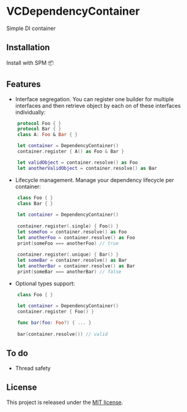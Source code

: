 # VCDependencyContainer

Simple DI container

## Installation
Install with SPM 📦

## Features
- Interface segregation. You can register one builder for multiple interfaces and then retrieve object by each on of these interfaces individually:
```swift
    protocol Foo { }
    protocol Bar { }
    class A: Foo & Bar { }

    let container = DependencyContainer()
    container.register { A() as Foo & Bar }

    let validObject = container.resolve() as Foo
    let anotherValidObject = container.resolve() as Bar
```

- Lifecycle management. Manage your dependency lifecycle per container:
```swift
    class Foo { }
    class Bar { }
    
    let container = DependencyContainer()
    
    container.register(.single) { Foo() }
    let someFoo = container.resolve() as Foo
    let anotherFoo = container.resolve() as Foo
    print(someFoo === anotherFoo) // true
    
    container.register(.unique) { Bar() }
    let someBar = container.resolve() as Bar
    let anotherBar = container.resolve() as Bar
    print(someBar === anotherBar) // false
```

- Optional types support:
```swift
    class Foo { }

    let container = DependencyContainer()
    container.register { Foo() }
    
    func bar(foo: Foo?) { ... }
    
    bar(container.resolve()) // valid
```

## To do
- Thread safety

## License
This project is released under the [MIT license](https://en.wikipedia.org/wiki/MIT_License).
